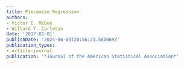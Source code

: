```yaml
---
title: Piecewise Regression
authors:
- Victor E. McGee
- Willard T. Carleton
date: '2017-01-01'
publishDate: '2024-06-05T20:56:23.580069Z'
publication_types:
- article-journal
publication: '*Journal of the American Statistical Association*'
---
```

